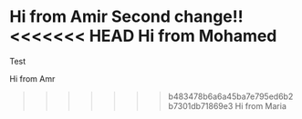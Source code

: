 Hi from Amir 
Second change!!
<<<<<<< HEAD
Hi from Mohamed
=======
Test

Hi from Amr
>>>>>>> b483478b6a6a45ba7e795ed6b2b7301db71869e3
Hi from Maria